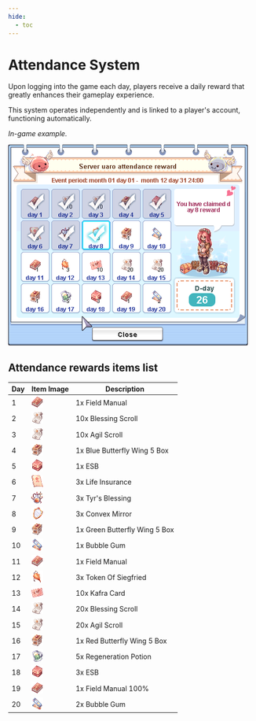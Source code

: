 ```yaml
---
hide:
  - toc
---
```

# Attendance System
Upon logging into the game each day, players receive a daily reward that greatly enhances their gameplay experience.

This system operates independently and is linked to a player's account, functioning automatically.

*In-game example.*

![In-game example](img/Attract.png)



## Attendance rewards items list

| Day | Item Image                       | Description                               |
|-----|---------------------------------|-------------------------------------------|
| 1   | ![Field Manual](img/12263_1.png)     | 1x Field Manual                           |
| 2   | ![Blessing Scroll](img/12215_1-1.png)| 10x Blessing Scroll                       |
| 3   | ![Agil Scroll](img/12215_1-1.png)    | 10x Agil Scroll                           |
| 4   | ![Blue Butterfly Wing 5 Box](img/13855.gif) | 1x Blue Butterfly Wing 5 Box       |
| 5   | ![ESB](img/14003_1.png)              | 1x ESB                                    |
| 6   | ![Life Insurance](img/12209_1.png)   | 3x Life Insurance                         |
| 7   | ![Tyr's Blessing](img/Tyr's_Blessing.png) | 3x Tyr's Blessing                       |
| 8   | ![Convex Mirror](img/12214_1.png)    | 3x Convex Mirror                          |
| 9   | ![Green Butterfly Wing 5 Box](img/13855.gif) | 1x Green Butterfly Wing 5 Box       |
| 10  | ![Bubble Gum](img/12210_1.png)       | 1x Bubble Gum                             |
| 11  | ![Field Manual](img/12263_1.png)     | 1x Field Manual                           |
| 12  | ![Token Of Siegfried](img/7621_1.png)| 3x Token Of Siegfried                     |
| 13  | ![Kafra Card](img/12211_1.png)       | 10x Kafra Card                            |
| 14  | ![Blessing Scroll](img/12215_1-1.png)| 20x Blessing Scroll                       |
| 15  | ![Agil Scroll](img/12215_1-1.png)    | 20x Agil Scroll                           |
| 16  | ![Red Butterfly Wing 5 Box](img/13855.gif) | 1x Red Butterfly Wing 5 Box          |
| 17  | ![Regeneration Potion](img/12461_1.png) | 5x Regeneration Potion                  |
| 18  | ![ESB](img/14003_1.png)              | 3x ESB                                    |
| 19  | ![Field Manual 100%](img/12263_1.png) | 1x Field Manual 100%                     |
| 20  | ![Bubble Gum](img/12210_1.png)       | 2x Bubble Gum                             |

